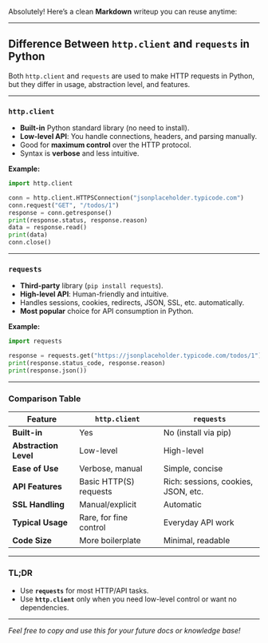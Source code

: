 Absolutely! Here’s a clean **Markdown** writeup you can reuse anytime:

---

## Difference Between `http.client` and `requests` in Python

Both `http.client` and `requests` are used to make HTTP requests in Python, but they differ in usage, abstraction level, and features.

---

### `http.client`

* **Built-in** Python standard library (no need to install).
* **Low-level API**: You handle connections, headers, and parsing manually.
* Good for **maximum control** over the HTTP protocol.
* Syntax is **verbose** and less intuitive.

**Example:**

```python
import http.client

conn = http.client.HTTPSConnection("jsonplaceholder.typicode.com")
conn.request("GET", "/todos/1")
response = conn.getresponse()
print(response.status, response.reason)
data = response.read()
print(data)
conn.close()
```

---

### `requests`

* **Third-party** library (`pip install requests`).
* **High-level API**: Human-friendly and intuitive.
* Handles sessions, cookies, redirects, JSON, SSL, etc. automatically.
* **Most popular** choice for API consumption in Python.

**Example:**

```python
import requests

response = requests.get("https://jsonplaceholder.typicode.com/todos/1")
print(response.status_code, response.reason)
print(response.json())
```

---

### Comparison Table

| Feature               | `http.client`          | `requests`                          |
| --------------------- | ---------------------- | ----------------------------------- |
| **Built-in**          | Yes                    | No (install via pip)                |
| **Abstraction Level** | Low-level              | High-level                          |
| **Ease of Use**       | Verbose, manual        | Simple, concise                     |
| **API Features**      | Basic HTTP(S) requests | Rich: sessions, cookies, JSON, etc. |
| **SSL Handling**      | Manual/explicit        | Automatic                           |
| **Typical Usage**     | Rare, for fine control | Everyday API work                   |
| **Code Size**         | More boilerplate       | Minimal, readable                   |

---

### TL;DR

* Use **`requests`** for most HTTP/API tasks.
* Use **`http.client`** only when you need low-level control or want no dependencies.

---

*Feel free to copy and use this for your future docs or knowledge base!*

